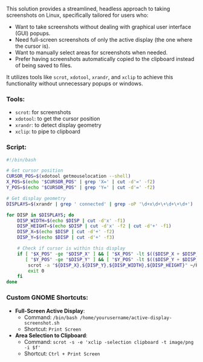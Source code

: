 This solution provides a streamlined, headless approach to taking screenshots on Linux, specifically tailored for users who:
- Want to take screenshots without dealing with graphical user interface (GUI) popups.
- Need full-screen screenshots of only the active display (the one where the cursor is).
- Want to manually select areas for screenshots when needed.
- Prefer having screenshots automatically copied to the clipboard instead of being saved to files.

It utilizes tools like `scrot`, `xdotool`, `xrandr`, and `xclip` to achieve this functionality without unnecessary popups or windows.

### Tools:
- `scrot`: for screenshots
- `xdotool`: to get the cursor position
- `xrandr`: to detect display geometry
- `xclip`: to pipe to clipboard

### Script:
```bash
#!/bin/bash

# Get cursor position
CURSOR_POS=$(xdotool getmouselocation --shell)
X_POS=$(echo "$CURSOR_POS" | grep 'X=' | cut -d'=' -f2)
Y_POS=$(echo "$CURSOR_POS" | grep 'Y=' | cut -d'=' -f2)

# Get display geometry
DISPLAYS=$(xrandr | grep ' connected' | grep -oP '\d+x\d+\+\d+\+\d+')

for DISP in $DISPLAYS; do
    DISP_WIDTH=$(echo $DISP | cut -d'x' -f1)
    DISP_HEIGHT=$(echo $DISP | cut -d'x' -f2 | cut -d'+' -f1)
    DISP_X=$(echo $DISP | cut -d'+' -f2)
    DISP_Y=$(echo $DISP | cut -d'+' -f3)

    # Check if cursor is within this display
    if [ "$X_POS" -ge "$DISP_X" ] && [ "$X_POS" -lt $(($DISP_X + $DISP_WIDTH)) ] &&
       [ "$Y_POS" -ge "$DISP_Y" ] && [ "$Y_POS" -lt $(($DISP_Y + $DISP_HEIGHT)) ]; then
        scrot -a "${DISP_X},${DISP_Y},${DISP_WIDTH},${DISP_HEIGHT}" ~/Pictures/Screenshots/screenshot_%Y%m%d%H%M%S.png -e 'xclip -selection clipboard -t image/png -i $f'
        exit 0
    fi
done
```

### Custom GNOME Shortcuts:
- **Full-Screen Active Display**:
  - Command: `/bin/bash /home/yourusername/active-display-screenshot.sh`
  - Shortcut: `Print Screen`
- **Area Selection to Clipboard**:
  - Command: `scrot -s -e 'xclip -selection clipboard -t image/png -i $f'`
  - Shortcut: `Ctrl + Print Screen`
